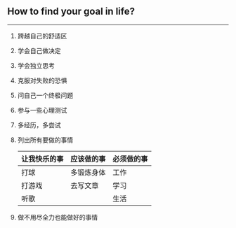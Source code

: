 ## How to find your goal in life?
****** 
1. 跨越自己的舒适区 
2. 学会自己做决定 
3. 学会独立思考 
4. 克服对失败的恐惧 
5. 问自己一个终极问题 
6. 参与一些心理测试 
7. 多经历，多尝试 
8. 列出所有要做的事情 

   让我快乐的事|应该做的事|必须做的事
   -----------|---------|---------
   打球|多锻炼身体|工作
   打游戏|去写文章|学习
   听歌||生活

10. 做不用尽全力也能做好的事情


